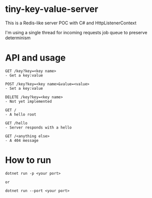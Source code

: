 # tiny-key-value-server
This is a Redis-like server POC with C# and HttpListenerContext

I'm using a single thread for incoming requests job queue to preserve determinism

# API and usage
```
GET /key?key=<key name>
- Get a key:value

POST /key?key=<key name>&value=<value>
- Set a key:value

DELETE /key?key=<key name>
- Not yet implemented

GET /
- A hello root

GET /hello
- Server responds with a hello

GET /<anything else>
- A 404 message

```

# How to run
```
dotnet run -p <your port>

or

dotnet run --port <your port>
```
